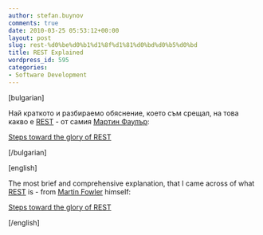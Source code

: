 ```yaml
---
author: stefan.buynov
comments: true
date: 2010-03-25 05:53:12+00:00
layout: post
slug: rest-%d0%be%d0%b1%d1%8f%d1%81%d0%bd%d0%b5%d0%bd
title: REST Explained
wordpress_id: 595
categories:
- Software Development
---
```


[bulgarian]




Най краткото и разбираемо обяснение, което съм срещал, на това какво е [REST](http://en.wikipedia.org/wiki/Representational_State_Transfer) - от самия [Мартин Фаулър](http://martinfowler.com/):




[Steps toward the glory of REST](http://martinfowler.com/articles/richardsonMaturityModel.html)




[/bulgarian]  

[english]




The most brief and comprehensive explanation, that I came across of what [REST](http://en.wikipedia.org/wiki/Representational_State_Transfer) is - from [Martin Fowler](http://martinfowler.com/) himself:




[Steps  toward the glory of REST](http://martinfowler.com/articles/richardsonMaturityModel.html)




[/english]



